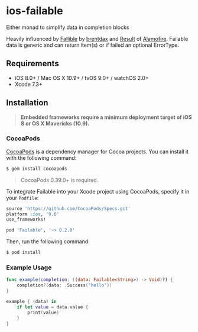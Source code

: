 # ios-failable
Either monad to simplify data in completion blocks

Heavily influenced by [Fallible](https://gist.github.com/brentdax/f9ed95550ea0afac9505) by [brentdax](https://github.com/brentdax) and [Result](https://github.com/Alamofire/Alamofire/blob/master/Source/Result.swift) of [Alamofire](https://github.com/Alamofire/Alamofire). Failable data is generic and can return item(s) or if failed an optional ErrorType. 

## Requirements

- iOS 8.0+ / Mac OS X 10.9+ / tvOS 9.0+ / watchOS 2.0+
- Xcode 7.3+

## Installation

> **Embedded frameworks require a minimum deployment target of iOS 8 or OS X Mavericks (10.9).**

### CocoaPods

[CocoaPods](http://cocoapods.org) is a dependency manager for Cocoa projects. You can install it with the following command:

```bash
$ gem install cocoapods
```

> CocoaPods 0.39.0+ is required.

To integrate Failable into your Xcode project using CocoaPods, specify it in your `Podfile`:

```ruby
source 'https://github.com/CocoaPods/Specs.git'
platform :ios, '9.0'
use_frameworks!

pod 'Failable', '~> 0.2.0'
```

Then, run the following command:

```bash
$ pod install
```

### Example Usage

```swift
func example(completion: ((data: Failable<String>) -> Void)?) {
    completion?(data: .Success("hello"))
}

example { (data) in
	if let value = data.value {
		print(value)
	}
}

```
